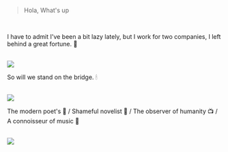 
<br>

> Hola, What's up

<br>

I have to admit I've been a bit lazy lately, but I work for two companies, I left behind a great fortune. 🏢

<br>

<img src="https://github-readme-stats.vercel.app/api?username=kelier&show_icons=true&include_all_commits=true&theme=dark" />

<br>

So will we stand on the bridge. 🕯

<br>

<img src="https://github-readme-stats.vercel.app/api/top-langs/?username=kelier&layout=compact&theme=dark" />

<br>

The modern poet's 🥼 / Shameful novelist 🧀 /  The observer of humanity 📺  / A connoisseur of music 🎻

<br>
<img src="https://komarev.com/ghpvc/?username=kelier&color=blueviolet&style=flat-square">
